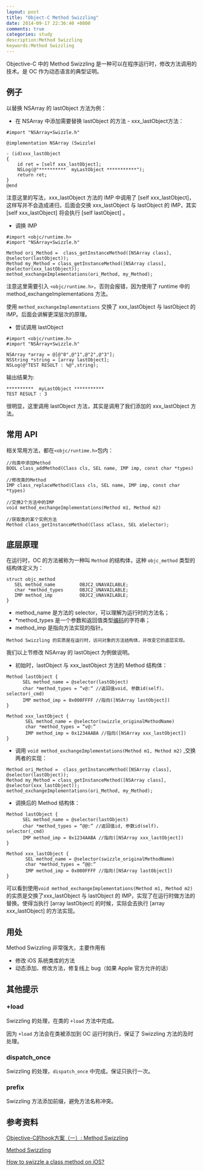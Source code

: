 ```yaml
---
layout: post
title: "Object-C Method Swizzling"
date: 2014-09-17 22:36:40 +0800
comments: true
categories: study
description:Method Swizzling
keywords:Method Swizzling
---
```


Objective-C 中的 Method Swizzling 是一种可以在程序运行时，修改方法调用的技术。是 OC 作为动态语言的典型证明。

## 例子
以替换 NSArray 的 lastObject 方法为例：

* 在 NSArray 中添加需要替换 lastObject 的方法 - xxx_lastObject方法：

~~~objc
#import "NSArray+Swizzle.h"  

@implementation NSArray (Swizzle)  

- (id)xxx_lastObject  
{  
    id ret = [self xxx_lastObject];  
    NSLog(@"**********  myLastObject ***********");  
    return ret;  
}  
@end  
~~~
注意这里的写法，xxx_lastObject 方法的 IMP 中调用了 [self xxx_lastObject]，这样写并不会造成递归，后面会交换 xxx_lastObject 与 lastObject 的 IMP，其实 [self xxx_lastObject] 将会执行 [self lastObject] 。

* 调换 IMP

```objc
#import <objc/runtime.h>  
#import "NSArray+Swizzle.h"

Method ori_Method =  class_getInstanceMethod([NSArray class], @selector(lastObject));  
Method my_Method = class_getInstanceMethod([NSArray class], @selector(xxx_lastObject));  
method_exchangeImplementations(ori_Method, my_Method);  
```
注意这里需要引入 `<objc/runtime.h>`，否则会报错，因为使用了 runtime 中的 method_exchangeImplementations 方法。

使用 `method_exchangeImplementations` 交换了 xxx_lastObject 与 lastObject 的 IMP。后面会讲解更深层次的原理。

* 尝试调用 lastObject

```objc
#import <objc/runtime.h>
#import "NSArray+Swizzle.h"

NSArray *array = @[@"0",@"1",@"2",@"3"];  
NSString *string = [array lastObject];  
NSLog(@"TEST RESULT : %@",string);  
```

输出结果为:

```objc
**********  myLastObject ***********
TEST RESULT : 3
```

很明显，这里调用 lastObject 方法，其实是调用了我们添加的 xxx_lastObject 方法。

## 常用 API
相关常用方法，都在`<objc/runtime.h>`包内：
~~~ojbc
//向类中添加Method
BOOL class_addMethod(Class cls, SEL name, IMP imp, const char *types)

//修改类的Method
IMP class_replaceMethod(Class cls, SEL name, IMP imp, const char *types)

//交换2个方法中的IMP
void method_exchangeImplementations(Method m1, Method m2)

//获取类的某个实例方法
Method class_getInstanceMethod(Class aClass, SEL aSelector);
~~~

## 底层原理

在运行时，OC 的方法被称为一种叫 `Method` 的结构体，这种 `objc_method` 类型的结构体定义为：

```objc
struct objc_method
   SEL method_name         OBJC2_UNAVAILABLE;
   char *method_types      OBJC2_UNAVAILABLE;
   IMP method_imp          OBJC2_UNAVAILABLE;
}
```
* method_name 是方法的 selector，可以理解为运行时的方法名；
* *method_types 是一个参数和返回值类型[编码](https://developer.apple.com/library/mac/documentation/Cocoa/Conceptual/ObjCRuntimeGuide/Articles/ocrtTypeEncodings.html)的字符串；
* method_imp 是指向方法实现的指针。

`Method Swizzling 的实质是在运行时，访问对象的方法结构体，并改变它的底层实现。`

我们以上节修改 NSArray 的 lastObject 为例做说明。

* 初始时，lastObject 与 xxx_lastObject 方法的 Method 结构体：

```objc
Method lastObject {
      SEL method_name = @selector(lastObject)
      char *method_types = “v@:“ //返回值void, 参数id(self)，selector(_cmd)
      IMP method_imp = 0x000FFFF //指向([NSArray lastObject])
}

Method xxx_lastObject {
       SEL method_name = @selector(swizzle_originalMethodName)
       char *method_types = “v@:”
       IMP method_imp = 0x1234AABA //指向([NSArray xxx_lastObject])
}
```

* 调用 `void method_exchangeImplementations(Method m1, Method m2)` ,交换两者的实现：

```objc
Method ori_Method =  class_getInstanceMethod([NSArray class], @selector(lastObject));  
Method my_Method = class_getInstanceMethod([NSArray class], @selector(xxx_lastObject));  
method_exchangeImplementations(ori_Method, my_Method);
```

* 调换后的 Method 结构体：

```objc
Method lastObject {
      SEL method_name = @selector(lastObject)
      char *method_types = “@@:“ //返回值id, 参数id(self)，selector(_cmd)
      IMP method_imp = 0x1234AABA //指向([NSArray xxx_lastObject])
}

Method xxx_lastObject {
       SEL method_name = @selector(swizzle_originalMethodName)
       char *method_types = “@@:”
       IMP method_imp = 0x000FFFF //指向([NSArray lastObject])
}
```

可以看到使用`void method_exchangeImplementations(Method m1, Method m2)`的实质是交换了xxx_lastObject 与 lastObject 的 IMP，实现了在运行时做方法的替换。使得当执行 [array lastObject] 的时候，实际会去执行 [array xxx_lastObject] 的方法实现。

## 用处
Method Swizzling 非常强大，主要作用有
* 修改 iOS 系统类库的方法
* 动态添加、修改方法，修复线上 bug（如果 Apple 官方允许的话）

## 其他提示

### +load
Swizzling 的处理，在类的 `+load` 方法中完成。

因为 `+load` 方法会在类被添加到 OC 运行时执行，保证了 Swizzling 方法的及时处理。

### dispatch_once
Swizzling 的处理，`dispatch_once` 中完成。保证只执行一次。

### prefix
Swizzling 方法添加前缀，避免方法名称冲突。

## 参考资料
[Objective-C的hook方案（一）:  Method Swizzling](http://blog.csdn.net/yiyaaixuexi/article/details/9374411)

[Method Swizzling](http://nshipster.com/method-swizzling/)

[How to swizzle a class method on iOS?](http://stackoverflow.com/questions/3267506/how-to-swizzle-a-class-method-on-ios)
